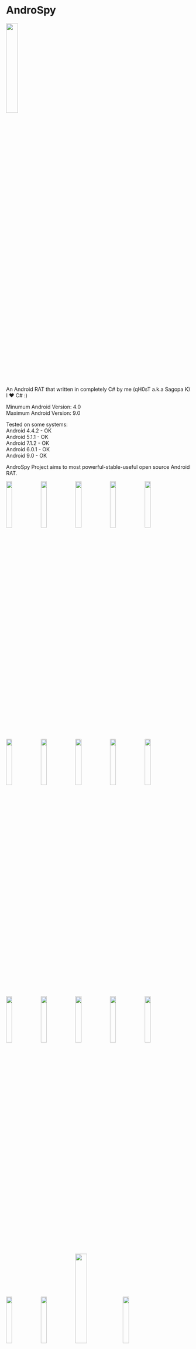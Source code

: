 # AndroSpy  
<img src="https://user-images.githubusercontent.com/45147475/89324496-096d1580-d690-11ea-86d2-1b8b1d484d35.png" width="25%"></img>   

An Android RAT that written in completely C# by me (qH0sT a.k.a Sagopa K)  
I ❤️ C# :)

Minumum Android Version: 4.0  
Maximum Android Version: 9.0  

Tested on some systems:  
Android 4.4.2 - OK  
Android 5.1.1 - OK  
Android 7.1.2 - OK  
Android 6.0.1 - OK  
Android 9.0   - OK

AndroSpy Project aims to most powerful-stable-useful open source Android RAT.  

<img src="https://user-images.githubusercontent.com/45147475/89323157-fce7bd80-d68d-11ea-8e84-72905895d622.png" width="18%"></img>
<img src="https://user-images.githubusercontent.com/45147475/89323162-feb18100-d68d-11ea-8c71-1ef33edfe429.PNG" width="18%"></img>
<img src="https://user-images.githubusercontent.com/45147475/89323167-0113db00-d68e-11ea-97c8-24da15c9023a.png" width="18%"></img>
<img src="https://user-images.githubusercontent.com/45147475/89323168-01ac7180-d68e-11ea-927c-8df23db1fade.PNG" width="18%"></img>
<img src="https://user-images.githubusercontent.com/45147475/89323170-02450800-d68e-11ea-8144-3d416fc4ec85.PNG" width="18%"></img>
<img src="https://user-images.githubusercontent.com/45147475/89323173-02dd9e80-d68e-11ea-9251-3bf06b844184.PNG" width="18%"></img>
<img src="https://user-images.githubusercontent.com/45147475/89323176-02dd9e80-d68e-11ea-9a99-fec10ecefc6e.PNG" width="18%"></img>
<img src="https://user-images.githubusercontent.com/45147475/89323181-03763500-d68e-11ea-855e-68533e3d1b6c.PNG" width="18%"></img>
<img src="https://user-images.githubusercontent.com/45147475/89323184-040ecb80-d68e-11ea-9719-5116d7fcbddc.PNG" width="18%"></img>
<img src="https://user-images.githubusercontent.com/45147475/89323186-040ecb80-d68e-11ea-83f8-14a18f78e7d6.PNG" width="18%"></img>
<img src="https://user-images.githubusercontent.com/45147475/89323189-04a76200-d68e-11ea-9da4-1aa36747a527.PNG" width="18%"></img>
<img src="https://user-images.githubusercontent.com/45147475/89323193-053ff880-d68e-11ea-8495-7cd467bd12e8.PNG" width="18%"></img>
<img src="https://user-images.githubusercontent.com/45147475/90311758-56aa7c00-df07-11ea-9b03-7c0d3666bb49.PNG" width="18%"></img> 
<img src="https://user-images.githubusercontent.com/45147475/90311759-57dba900-df07-11ea-8324-4b8d8aeaf332.PNG" width="18%"></img> 
<img src="https://user-images.githubusercontent.com/45147475/89323197-05d88f00-d68e-11ea-9d03-cd25d115fde7.PNG" width="18%"></img>
<img src="https://user-images.githubusercontent.com/45147475/89323200-0709bc00-d68e-11ea-8b76-ec8cd3b847ad.PNG" width="18%"></img>
<img src="https://user-images.githubusercontent.com/45147475/89323204-0709bc00-d68e-11ea-84c4-a25e68f9b3a6.png" width="18%"></img>
<img src="https://user-images.githubusercontent.com/45147475/89323205-07a25280-d68e-11ea-9c63-30d22e3e37ef.png" width="25%"></img>
<img src="https://user-images.githubusercontent.com/45147475/89323207-083ae900-d68e-11ea-95ad-4694ce381bfb.PNG" width="18%"></img>
<img src="https://user-images.githubusercontent.com/45147475/89323208-08d37f80-d68e-11ea-8c81-370d28d7574d.png" width="18%"></img>
<img src="https://user-images.githubusercontent.com/45147475/89323211-096c1600-d68e-11ea-9ef2-67f74ae0d475.PNG" width="18%"></img>
<img src="https://user-images.githubusercontent.com/45147475/89323214-096c1600-d68e-11ea-8070-2f5edfe2b1a3.PNG" width="18%"></img>
<img src="https://user-images.githubusercontent.com/45147475/89323217-0a04ac80-d68e-11ea-9b4e-7a2fa11b7bab.PNG" width="18%"></img>
<img src="https://user-images.githubusercontent.com/45147475/89323220-0a04ac80-d68e-11ea-8f67-15444c6d69ea.PNG" width="18%"></img>
<img src="https://user-images.githubusercontent.com/45147475/89323471-6a93e980-d68e-11ea-8d6a-5b72f246fadc.PNG" width="18%"></img>

# [+]Update 1.3 (First stable Update)  
+Added "Add Shortcut to home screen" option into the Fun Manager.  
+Added Name of Phone Number into the Window that is showed when Incall or Outgoing Call starts in any Victim.  
+a Correction in SMS Manager.
  
# [+]Update 1.2 ( semi-stable Update :) )  
+Connection between Client and Server has been improvement.  
+Added 'Name' column into the Sms and Call Log manager.  
+Some visual changes.  
+Added dropped Pin URL into the Location Manager  
+Fixed terminate problem that caused by Ram Cleaner.  
+Fixed problem that caused when our trojan hides self from launcher.  
+Our trojan can hide it self from launcher.

# [+]Update 1.1  
+Major improvements  
+Added Flash/Torch option to Camera Manager and percentage status with progressbar.  
+Reconstructed Upload/Download file and added percentage status with progressbar.  
+Added Download Manager (you can download any file that you want into the victim's phone but you must put filename into textBox)  
+Added some features into Call Manager (Send sms to selected phone number directly, call selected number...)
+Added source into Microphone Manager (Mic, Call, Default)  
+Some visual improvements.
And more that I have forgot to write :)

# [+]Update 1.0  
+Critical improvements (in both Server and Client)  
+Re-made File Manager (more sightly, stable and useful)

# [+]Update 0.1.2  
+some improvements (in both Server and Client)  
+Notify when Call (incoming or outgoing) in any client starts.  
+Camera was improvement.
  
# User Manual
For Users:
For builder you must install msbuild tools latest version, JDK latest version and Android SDK Tools. Then open the file (in the \Debug\ path) that has .tht extension with Notepad and configure the paths in the this .tht file again to your side. And copy the files in the "Client" folder into the \ProjectFolder\ path in the Server side.

MsBuild Tools: https://download.visualstudio.microsoft.com/download/pr/c10c95d2-4fba-4858-a1aa-c3b4951c244b/54dedc13fbb321033e5d3297ac7c5ad8de484be2871153fe20599211135c9448/vs_BuildTools.exe  

(Check Xamarin checkBox in the installation panel)

For Developers:  
Your Visual Studio must have Xamarin Developing Kit then you can develop the Android side project (Client)
